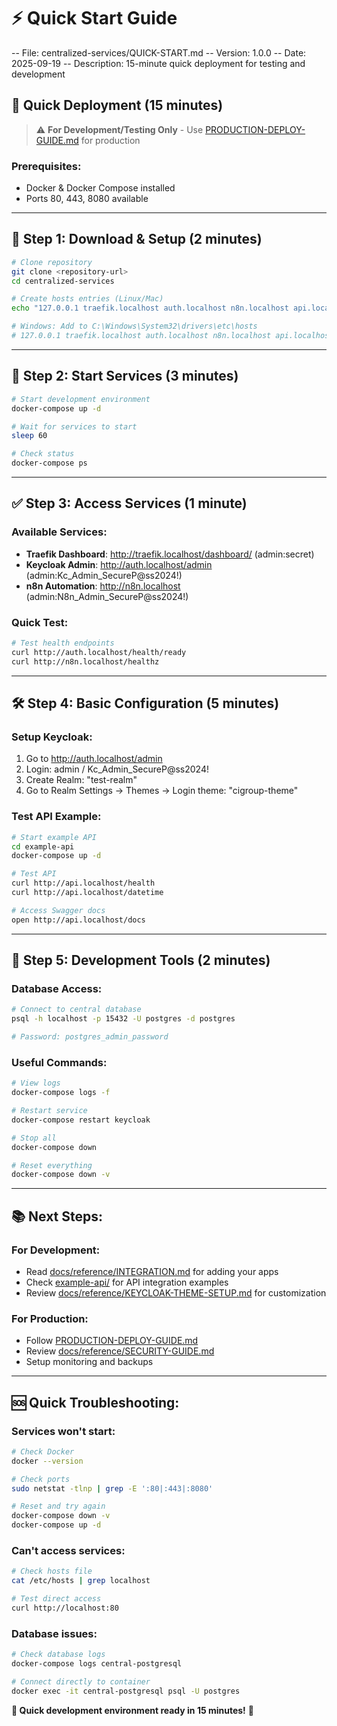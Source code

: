 # ⚡ Quick Start Guide

-- File: centralized-services/QUICK-START.md
-- Version: 1.0.0
-- Date: 2025-09-19
-- Description: 15-minute quick deployment for testing and development

## 🎯 **Quick Deployment (15 minutes)**

> ⚠️ **For Development/Testing Only** - Use [PRODUCTION-DEPLOY-GUIDE.md](PRODUCTION-DEPLOY-GUIDE.md) for production

### **Prerequisites:**
- Docker & Docker Compose installed
- Ports 80, 443, 8080 available

---

## 🚀 **Step 1: Download & Setup (2 minutes)**

```bash
# Clone repository
git clone <repository-url>
cd centralized-services

# Create hosts entries (Linux/Mac)
echo "127.0.0.1 traefik.localhost auth.localhost n8n.localhost api.localhost" | sudo tee -a /etc/hosts

# Windows: Add to C:\Windows\System32\drivers\etc\hosts
# 127.0.0.1 traefik.localhost auth.localhost n8n.localhost api.localhost
```

---

## 🐳 **Step 2: Start Services (3 minutes)**

```bash
# Start development environment
docker-compose up -d

# Wait for services to start
sleep 60

# Check status
docker-compose ps
```

---

## ✅ **Step 3: Access Services (1 minute)**

### **Available Services:**
- **Traefik Dashboard**: http://traefik.localhost/dashboard/ (admin:secret)
- **Keycloak Admin**: http://auth.localhost/admin (admin:Kc_Admin_SecureP@ss2024!)
- **n8n Automation**: http://n8n.localhost (admin:N8n_Admin_SecureP@ss2024!)

### **Quick Test:**
```bash
# Test health endpoints
curl http://auth.localhost/health/ready
curl http://n8n.localhost/healthz
```

---

## 🛠️ **Step 4: Basic Configuration (5 minutes)**

### **Setup Keycloak:**
1. Go to http://auth.localhost/admin
2. Login: admin / Kc_Admin_SecureP@ss2024!
3. Create Realm: "test-realm"
4. Go to Realm Settings → Themes → Login theme: "cigroup-theme"

### **Test API Example:**
```bash
# Start example API
cd example-api
docker-compose up -d

# Test API
curl http://api.localhost/health
curl http://api.localhost/datetime

# Access Swagger docs
open http://api.localhost/docs
```

---

## 🔧 **Step 5: Development Tools (2 minutes)**

### **Database Access:**
```bash
# Connect to central database
psql -h localhost -p 15432 -U postgres -d postgres

# Password: postgres_admin_password
```

### **Useful Commands:**
```bash
# View logs
docker-compose logs -f

# Restart service
docker-compose restart keycloak

# Stop all
docker-compose down

# Reset everything
docker-compose down -v
```

---

## 📚 **Next Steps:**

### **For Development:**
- Read [docs/reference/INTEGRATION.md](docs/reference/INTEGRATION.md) for adding your apps
- Check [example-api/](example-api/) for API integration examples
- Review [docs/reference/KEYCLOAK-THEME-SETUP.md](docs/reference/KEYCLOAK-THEME-SETUP.md) for customization

### **For Production:**
- Follow [PRODUCTION-DEPLOY-GUIDE.md](PRODUCTION-DEPLOY-GUIDE.md)
- Review [docs/reference/SECURITY-GUIDE.md](docs/reference/SECURITY-GUIDE.md)
- Setup monitoring and backups

---

## 🆘 **Quick Troubleshooting:**

### **Services won't start:**
```bash
# Check Docker
docker --version

# Check ports
sudo netstat -tlnp | grep -E ':80|:443|:8080'

# Reset and try again
docker-compose down -v
docker-compose up -d
```

### **Can't access services:**
```bash
# Check hosts file
cat /etc/hosts | grep localhost

# Test direct access
curl http://localhost:80
```

### **Database issues:**
```bash
# Check database logs
docker-compose logs central-postgresql

# Connect directly to container
docker exec -it central-postgresql psql -U postgres
```

**🎉 Quick development environment ready in 15 minutes!** 🚀